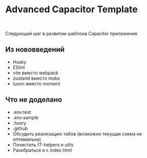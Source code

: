 # Advanced Capacitor Template

<br />

Следующий шаг в развитии шаблона Capacitor приложения

<!-- Нужен для создания приложений с использованием последних технологий -->

## Из нововведений

- Husky 
- ESlint
- vite вместо webpack
- zustand вместо mobx
- luxon вместо moment

## Что не доделано

- .env.test
- .env.sample
- .husry
- .github
- Обсудить реализацию табов (возможно текущая схема не оптимальна)
- Почистить f7-helpers и utils
- Разобраться и с index.html
